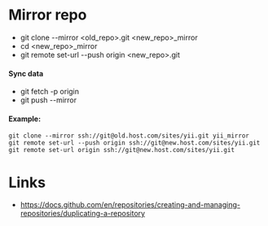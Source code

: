 # Mirror repo
* git clone --mirror <old_repo>.git <new_repo>_mirror
* cd <new_repo>_mirror
* git remote set-url --push origin <new_repo>.git

#### Sync data
* git fetch -p origin
* git push --mirror

#### Example:

```
git clone --mirror ssh://git@old.host.com/sites/yii.git yii_mirror
git remote set-url --push origin ssh://git@new.host.com/sites/yii.git
git remote set-url origin ssh://git@new.host.com/sites/yii.git
```



# Links
* https://docs.github.com/en/repositories/creating-and-managing-repositories/duplicating-a-repository